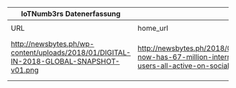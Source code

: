 |IoTNumb3rs Datenerfassung|||||||||||
| ---- | ---- | ---- | ---- | ---- | ---- | ---- | ---- | ---- | ---- | ---- |
||||||||||||
|URL|home_url|filename|device_class|device_count|market_class|market_volume|prognosis_year|publication_year|authorship_class|Dropbox folder|
|http://newsbytes.ph/wp-content/uploads/2018/01/DIGITAL-IN-2018-GLOBAL-SNAPSHOT-v01.png|http://newsbytes.ph/2018/01/30/ph-now-has-67-million-internet-users-all-active-on-social-media/|file3_DIGITAL-IN-2018-GLOBAL-SNAPSHOT-v01.png||||||||MariaMarg/20181211-1803|
